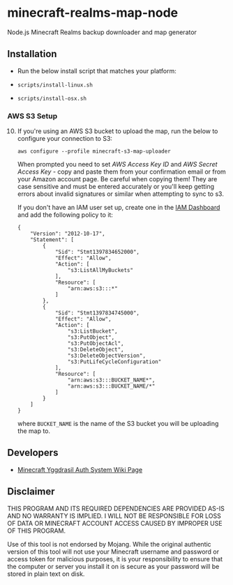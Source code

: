 # minecraft-realms-map-node

Node.js Minecraft Realms backup downloader and map generator

## Installation

- Run the below install script that matches your platform:

- `scripts/install-linux.sh`

- `scripts/install-osx.sh`

### AWS S3 Setup

10. If you're using an AWS S3 bucket to upload the map, run the below to configure your connection to S3:

    ```
    aws configure --profile minecraft-s3-map-uploader
    ```

    When prompted you need to set _AWS Access Key ID_ and _AWS Secret Access Key_ - copy and paste them from your confirmation
    email or from your Amazon account page. Be careful when copying them! They are case sensitive and must be entered
    accurately or you'll keep getting errors about invalid signatures or similar when attempting to sync to s3.

    If you don't have an IAM user set up, create one in the [IAM Dashboard](https://console.aws.amazon.com/iam/home)
    and add the following policy to it:

    ```
    {
        "Version": "2012-10-17",
        "Statement": [
            {
                "Sid": "Stmt1397834652000",
                "Effect": "Allow",
                "Action": [
                    "s3:ListAllMyBuckets"
                ],
                "Resource": [
                    "arn:aws:s3:::*"
                ]
            },
            {
                "Sid": "Stmt1397834745000",
                "Effect": "Allow",
                "Action": [
                    "s3:ListBucket",
                    "s3:PutObject",
                    "s3:PutObjectAcl",
                    "s3:DeleteObject",
                    "s3:DeleteObjectVersion",
                    "s3:PutLifeCycleConfiguration"
                ],
                "Resource": [
                    "arn:aws:s3:::BUCKET_NAME*",
                    "arn:aws:s3:::BUCKET_NAME/*"
                ]
            }
        ]
    }
    ```

    where `BUCKET_NAME` is the name of the S3 bucket you will be uploading the map to.

## Developers

- [Minecraft Yggdrasil Auth System Wiki Page](https://wiki.vg/Authentication)

## Disclaimer

THIS PROGRAM AND ITS REQUIRED DEPENDENCIES ARE PROVIDED AS-IS AND NO WARRANTY IS IMPLIED. I WILL NOT BE RESPONSIBLE FOR
LOSS OF DATA OR MINECRAFT ACCOUNT ACCESS CAUSED BY IMPROPER USE OF THIS PROGRAM.

Use of this tool is not endorsed by Mojang. While the original authentic version of this tool will not use your
Minecraft username and password or access token for malicious purposes, it is your responsibility to ensure that the
computer or server you install it on is secure as your password will be stored in plain text on disk.
